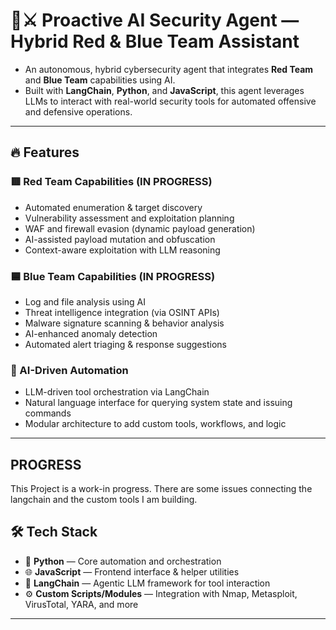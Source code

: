 # 🧠⚔️ Proactive AI Security Agent — Hybrid Red & Blue Team Assistant

- An autonomous, hybrid cybersecurity agent that integrates **Red Team** and **Blue Team** capabilities using AI.
- Built with **LangChain**, **Python**, and **JavaScript**, this agent leverages LLMs to interact with real-world security tools for automated offensive and defensive operations.

---

## 🔥 Features

### 🟥 Red Team Capabilities (IN PROGRESS)
- Automated enumeration & target discovery
- Vulnerability assessment and exploitation planning
- WAF and firewall evasion (dynamic payload generation)
- AI-assisted payload mutation and obfuscation
- Context-aware exploitation with LLM reasoning

### 🟦 Blue Team Capabilities (IN PROGRESS)
- Log and file analysis using AI
- Threat intelligence integration (via OSINT APIs)
- Malware signature scanning & behavior analysis
- AI-enhanced anomaly detection
- Automated alert triaging & response suggestions

### 🧠 AI-Driven Automation
- LLM-driven tool orchestration via LangChain
- Natural language interface for querying system state and issuing commands
- Modular architecture to add custom tools, workflows, and logic

---
## PROGRESS
This Project is a work-in progress. There are some issues connecting the langchain and the custom tools I am building.




## 🛠️ Tech Stack

- 🐍 **Python** — Core automation and orchestration
- 🌐 **JavaScript** — Frontend interface & helper utilities
- 🧠 **LangChain** — Agentic LLM framework for tool interaction
- ⚙️ **Custom Scripts/Modules** — Integration with Nmap, Metasploit, VirusTotal, YARA, and more

---
